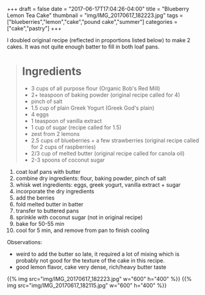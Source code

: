+++
draft = false
date = "2017-06-17T17:04:26-04:00"
title = "Blueberry Lemon Tea Cake"
thumbnail = "img/IMG_20170617_182223.jpg"
tags = ["blueberries","lemon","cake","pound cake","summer"]
categories = ["cake","pastry"]
+++

I doubled original recipe (reflected in proportions listed below) to make 2 cakes. It was not quite enough batter to fill in both loaf pans.

> # Ingredients
>
> * 3 cups of all purpose flour (Organic Bob's Red Mill)
> * 2+ teaspoon of baking powder (original recipe called for 4)
> * pinch of salt
> * 1.5 cup of plain Greek Yogurt (Greek God's plain)
> * 4 eggs
> * 1 teaspoon of vanilla extract
> * 1 cup of sugar (recipe called for 1.5)
> * zest from 2 lemons
> * 2.5 cups of blueberries + a few strawberries (original recipe called for 2 cups of raspberries)
> * 2/3 cup of melted butter (original recipe called for canola oil)
> * 2-3 spoons of coconut sugar


1. coat loaf pans with butter
2. combine dry ingredients: flour, baking powder, pinch of salt
3. whisk wet ingredients: eggs, greek yogurt, vanilla extract + sugar
4. incorporate the dry ingredients
5. add the berries
6. fold melted butter in batter
6. transfer to buttered pans
7. sprinkle with coconut sugar (not in original recipe)
7. bake for 50-55 min
8. cool for 5 min, and remove from pan to finish cooling

Observations:

* weird to add the butter so late, it required a lot of mixing which is probably not good for the texture of the cake in this recipe.
* good lemon flavor, cake very dense, rich/heavy butter taste

{{% img src="img/IMG_20170617_182223.jpg" w="600" h="400" %}}
{{% img src="img/IMG_20170617_182115.jpg" w="600" h="400" %}}
